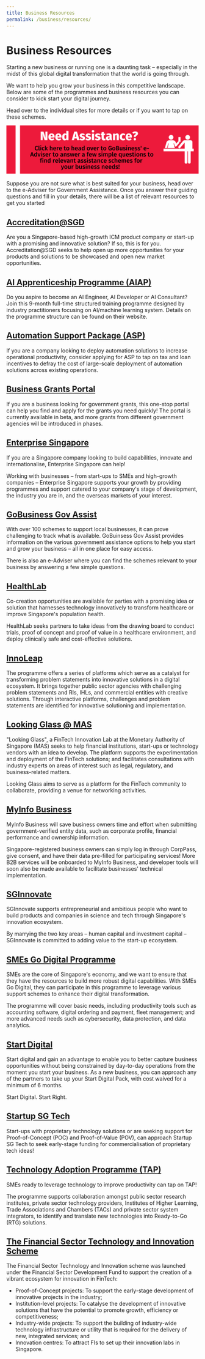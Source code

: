```yaml
---
title: Business Resources 
permalink: /business/resources/
---
```


# Business Resources

Starting a new business or running one is a daunting task – especially in the midst of this global digital transformation that the world is going through. 

We want to help you grow your business in this competitive landscape. Below are some of the programmes and business resources you can consider to kick start your digital journey. 

Head over to the individual sites for more details or if you want to tap on these schemes. 

<div style="width:100%;display:flex;justify-content:center;"><a href="https://gaeadviser.gobusiness.gov.sg" target="_blank"><img alt="e-adviser banner" src="/images/business/e-adviser-banner.png"></a></div>

Suppose you are not sure what is best suited for your business, head over to the e-Adviser for Government Assistance. Once you answer their guiding questions and fill in your details, there will be a list of relevant resources to get you started


<h2><a href="https://www.imda.gov.sg/programme-listing/accreditation-at-sgd" target="_blank">Accreditation@SGD</a></h2>

Are you a Singapore-based high-growth ICM product company or start-up with a promising and innovative solution? If so, this is for you. Accreditation@SGD seeks to help open up more opportunities for your products and solutions to be showcased and open new market opportunities. 


<h2><a href="https://www.aisingapore.org/aiap/" target="_blank">AI Apprenticeship Programme (AIAP)</a></h2>

Do you aspire to become an AI Engineer, AI Developer or AI Consultant? Join this 9-month full-time structured training programme designed by industry practitioners focusing on AI/machine learning system. Details on the programme structure can be found on their website. 


<a href="https://www.enterprisesg.gov.sg/financial-assistance/grants/for-local-companies/enterprise-development-grant/innovation-and-productivity/automation" target="_blank"><h2>Automation Support Package (ASP)</h2></a>

If you are a company looking to deploy automation solutions to increase operational productivity, consider applying for ASP to tap on tax and loan incentives to defray the cost of large-scale deployment of automation solutions across existing operations.

<a href="https://www.businessgrants.gov.sg/" target="_blank"><h2>Business Grants Portal</h2></a>

If you are a business looking for government grants, this one-stop portal can help you find and apply for the grants you need quickly! The portal is currently available in beta, and more grants from different government agencies will be introduced in phases.


<a href="https://www.enterprisesg.gov.sg/" target="_blank"><h2>Enterprise Singapore</h2></a>

If you are a Singapore company looking to build capabilities, innovate and internationalise, Enterprise Singapore can help! 

Working with businesses – from start-ups to SMEs and high-growth companies – Enterprise Singapore supports your growth by providing programmes and support catered to your company's stage of development, the industry you are in, and the overseas markets of your interest.


<a href="https://govassist.gobusiness.gov.sg/" target="_blank"><h2>GoBusiness Gov Assist</h2></a>

With over 100 schemes to support local businesses, it can prove challenging to track what is available. GoBuinsess Gov Assist provides information on the various government assistance options to help you start and grow your business – all in one place for easy access. 

There is also an e-Adviser where you can find the schemes relevant to your business by answering a few simple questions.


<a href="https://www.ihis.com.sg/HealthLab" target="_blank"><h2>HealthLab</h2></a>

Co-creation opportunities are available for parties with a promising idea or solution that harnesses technology innovatively to transform healthcare or improve Singapore's population health. 

HealthLab seeks partners to take ideas from the drawing board to conduct trials, proof of concept and proof of value in a healthcare environment, and deploy clinically safe and cost-effective solutions.


<a href="https://www.tech.gov.sg/files/media/media-releases/2017/02/Annex%20B%20InnoLeap%20Factsheet.pdf" target="_blank"><h2>InnoLeap</h2></a>

The programme offers a series of platforms which serve as a catalyst for transforming problem statements into innovative solutions in a digital ecosystem. It brings together public sector agencies with challenging problem statements and RIs, IHLs, and commercial entities with creative solutions. Through interactive platforms, challenges and problem statements are identified for innovative solutioning and implementation.


<a href="https://www.mas.gov.sg/news/media-releases/2016/mas-establishes-fintech-innovation-lab" target="_blank"><h2>Looking Glass @ MAS</h2></a>

"Looking Glass", a FinTech Innovation Lab at the Monetary Authority of Singapore (MAS) seeks to help financial institutions, start-ups or technology vendors with an idea to develop. The platform supports the experimentation and deployment of the FinTech solutions; and facilitates consultations with industry experts on areas of interest such as legal, regulatory, and business-related matters.

Looking Glass aims to serve as a platform for the FinTech community to collaborate, providing a venue for networking activities. 


<a href="https://business.myinfo.gov.sg/" target="_blank"><h2>MyInfo Business</h2></a>

MyInfo Business will save business owners time and effort when submitting government-verified entity data, such as corporate profile, financial performance and ownership information. 

Singapore-registered business owners can simply log in through CorpPass, give consent, and have their data pre-filled for participating services! More B2B services will be onboarded to MyInfo Business, and developer tools will soon also be made available to facilitate businesses' technical implementation.


<a href="https://www.sginnovate.com/" target="_blank"><h2>SGInnovate</h2></a>

SGInnovate supports entrepreneurial and ambitious people who want to build products and companies in science and tech through Singapore's innovation ecosystem.

By marrying the two key areas – human capital and investment capital – SGInnovate is committed to adding value to the start-up ecosystem. 


<a href="https://www.imda.gov.sg/smesgodigital" target="_blank"><h2>SMEs Go Digital Programme</h2></a>

SMEs are the core of Singapore's economy, and we want to ensure that they have the resources to build more robust digital capabilities. With SMEs Go Digital, they can participate in this programme to leverage various support schemes to enhance their digital transformation. 

The programme will cover basic needs, including productivity tools such as accounting software, digital ordering and payment, fleet management; and more advanced needs such as cybersecurity, data protection, and data analytics.


<a href="https://www.imda.gov.sg/StartDigital" target="_blank"><h2>Start Digital</h2></a>

Start digital and gain an advantage to enable you to better capture business opportunities without being constrained by day-to-day operations from the moment you start your business. As a new business, you can approach any of the partners to take up your Start Digital Pack, with cost waived for a minimum of 6 months.

Start Digital. Start Right.


<a href="http://www.startupsg.net/startupsg-tech" target="_blank"><h2>Startup SG Tech</h2></a>

Start-ups with proprietary technology solutions or are seeking support for Proof-of-Concept (POC) and Proof-of-Value (POV), can approach Startup SG Tech to seek early-stage funding for commercialisation of proprietary tech ideas!


<a href="https://www.a-star.edu.sg/i2r/partnerships/small-and-medium--sized-enterprises-(smes)" target="_blank"><h2>Technology Adoption Programme (TAP)</h2></a>

SMEs ready to leverage technology to improve productivity can tap on TAP! 

The programme supports collaboration amongst public sector research institutes, private sector technology providers, Institutes of Higher Learning, Trade Associations and Chambers (TACs) and private sector system integrators, to identify and translate new technologies into Ready-to-Go (RTG) solutions.

<a href="http://www.mas.gov.sg/Singapore-Financial-Centre/Smart-Financial-Centre/Setting-up-your-Business.aspx" target="_blank"><h2>The Financial Sector Technology and Innovation Scheme</h2></a>

The Financial Sector Technology and Innovation scheme was launched under the Financial Sector Development Fund to support the creation of a vibrant ecosystem for innovation in FinTech:
- Proof-of-Concept projects: To support the early-stage development of innovative projects in the industry;
- Institution-level projects: To catalyse the development of innovative solutions that have the potential to promote growth, efficiency or competitiveness;
- Industry-wide projects: To support the building of industry-wide technology infrastructure or utility that is required for the delivery of new, integrated services; and
- Innovation centres: To attract FIs to set up their innovation labs in Singapore.
